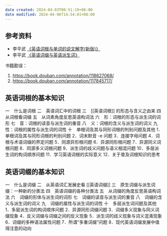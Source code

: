 ```yaml
---
date created: 2024-04-03T08:51:19+08:00
date modified: 2024-04-06T14:54:01+08:00
---
```

## 参考资料

- 李平武 [《英语词根与单词的说文解字(新版)》](https://book.douban.com/subject/27116778/)
- 李平武 [《英语词缀与英语派生词》](https://book.douban.com/subject/26960089/)

书籍勘误：
1. https://book.douban.com/annotation/118627068/
2. https://book.douban.com/annotation/117845717/

## 英语词根的基本知识

一　什么是词根
二　英语词汇中的词根
三　[[英语词根]] 的形态与含义之由来
四　从词根看词缀
五　从词素角度反思英语构词法
六　形：词根的形态与派生词的词形
七　音：词根的读音与派生词的重音
八　义：词根的含义与派生词的词义
九　性：词根的属性与派生词的词性
十　单根词及其与同形词根的判别问题及其他
	1．单根词及其与同形词根的判别问题
	2．词末默音 -e 问题
	3．连接字母问题
	4．词根与术语词缀的界定问题
	5．同源异形根问题
	6．异源同形根问题
	7．异源同义词根问题
	8．同源多义词根问题
	9．派生词的歧义问题与语义相混问题
	10．多层派生词的构词顺序问题
	11．学习英语词根的实际意义
	12．关于普及词根知识的思考

## 英语词缀的基本知识

一　什么是词缀
二　从英语词汇发展史看 [[英语词缀]]
三　原生词缀与派生词缀：一种新的分类法
四　英语词缀的各种分类法
五　从词缀的角度反思英语构词法
六　词缀的形体与派生词的词形
七　词缀的读音与派生词的重音
八　词缀的含义与派生词的词义
九　词缀的属性与派生词的词性
十　多层派生词问题及其他
	1．多层派生词的构词顺序问题
	2．异源同形词缀问题
	3．词缀多义现象与同义词缀现象
	4．反义词缀与词缀之间的反义现象
	5．派生词的歧义现象与词义混淆现象
	6．词缀的多种语法属性问题
	7．所谓“多重词缀”问题
	8．现代英语词缀发展中值得注意的动向

